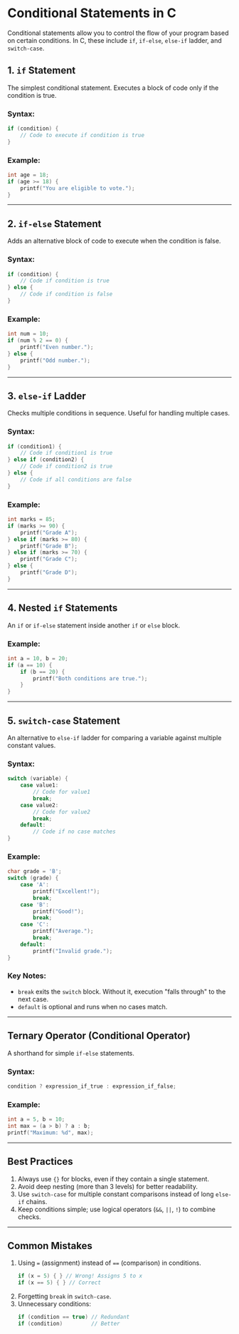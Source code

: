 
# Conditional Statements in C

Conditional statements allow you to control the flow of your program based on certain conditions. In C, these include `if`, `if-else`, `else-if` ladder, and `switch-case`.

## 1. `if` Statement
The simplest conditional statement. Executes a block of code only if the condition is true.

### Syntax:
```c
if (condition) {
    // Code to execute if condition is true
}
```

### Example:
```c
int age = 18;
if (age >= 18) {
    printf("You are eligible to vote.");
}
```

---

## 2. `if-else` Statement
Adds an alternative block of code to execute when the condition is false.

### Syntax:
```c
if (condition) {
    // Code if condition is true
} else {
    // Code if condition is false
}
```

### Example:
```c
int num = 10;
if (num % 2 == 0) {
    printf("Even number.");
} else {
    printf("Odd number.");
}
```

---

## 3. `else-if` Ladder
Checks multiple conditions in sequence. Useful for handling multiple cases.

### Syntax:
```c
if (condition1) {
    // Code if condition1 is true
} else if (condition2) {
    // Code if condition2 is true
} else {
    // Code if all conditions are false
}
```

### Example:
```c
int marks = 85;
if (marks >= 90) {
    printf("Grade A");
} else if (marks >= 80) {
    printf("Grade B");
} else if (marks >= 70) {
    printf("Grade C");
} else {
    printf("Grade D");
}
```

---

## 4. Nested `if` Statements
An `if` or `if-else` statement inside another `if` or `else` block.

### Example:
```c
int a = 10, b = 20;
if (a == 10) {
    if (b == 20) {
        printf("Both conditions are true.");
    }
}
```

---

## 5. `switch-case` Statement
An alternative to `else-if` ladder for comparing a variable against multiple constant values.

### Syntax:
```c
switch (variable) {
    case value1:
        // Code for value1
        break;
    case value2:
        // Code for value2
        break;
    default:
        // Code if no case matches
}
```

### Example:
```c
char grade = 'B';
switch (grade) {
    case 'A':
        printf("Excellent!");
        break;
    case 'B':
        printf("Good!");
        break;
    case 'C':
        printf("Average.");
        break;
    default:
        printf("Invalid grade.");
}
```

### Key Notes:
- `break` exits the `switch` block. Without it, execution "falls through" to the next case.
- `default` is optional and runs when no cases match.

---

## Ternary Operator (Conditional Operator)
A shorthand for simple `if-else` statements.

### Syntax:
```c
condition ? expression_if_true : expression_if_false;
```

### Example:
```c
int a = 5, b = 10;
int max = (a > b) ? a : b;
printf("Maximum: %d", max);
```

---

## Best Practices
1. Always use `{}` for blocks, even if they contain a single statement.
2. Avoid deep nesting (more than 3 levels) for better readability.
3. Use `switch-case` for multiple constant comparisons instead of long `else-if` chains.
4. Keep conditions simple; use logical operators (`&&`, `||`, `!`) to combine checks.

---

## Common Mistakes
1. Using `=` (assignment) instead of `==` (comparison) in conditions.
   ```c
   if (x = 5) { } // Wrong! Assigns 5 to x
   if (x == 5) { } // Correct
   ```
2. Forgetting `break` in `switch-case`.
3. Unnecessary conditions:
   ```c
   if (condition == true) // Redundant
   if (condition)         // Better
   ```
```
